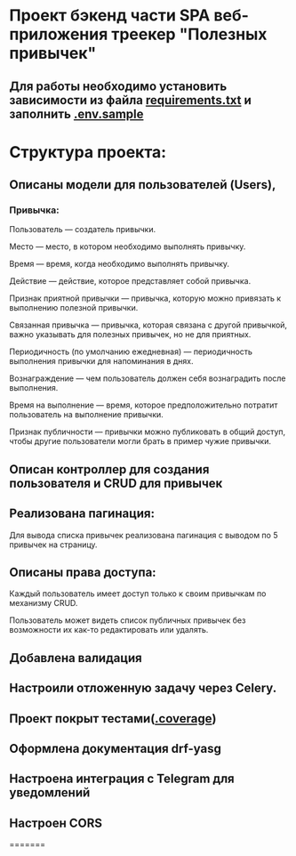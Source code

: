 # Проект бэкенд части SPA веб-приложения треекер "Полезных привычек"

## Для работы необходимо установить зависимости из файла [requirements.txt](https://github.com/mmrxsky/coursework7/blob/main/requirements.txt) и заполнить [.env.sample](https://github.com/mmrxsky/coursework7/blob/main/.env.sample) 

# Структура проекта:
## Описаны модели для пользователей (Users),
### Привычка:

Пользователь — создатель привычки.

Место — место, в котором необходимо выполнять привычку.

Время — время, когда необходимо выполнять привычку.

Действие — действие, которое представляет собой привычка.

Признак приятной привычки — привычка, которую можно привязать к выполнению полезной привычки.

Связанная привычка — привычка, которая связана с другой привычкой, важно указывать для полезных привычек, но не для приятных.

Периодичность (по умолчанию ежедневная) — периодичность выполнения привычки для напоминания в днях.

Вознаграждение — чем пользователь должен себя вознаградить после выполнения.

Время на выполнение — время, которое предположительно потратит пользователь на выполнение привычки.

Признак публичности — привычки можно публиковать в общий доступ, чтобы другие пользователи могли брать в пример чужие привычки.

## Описан контроллер для создания пользователя и CRUD для привычек
## Реализована пагинация:
Для вывода списка привычек реализована пагинация с выводом по 5 привычек на страницу.
## Описаны права доступа:
Каждый пользователь имеет доступ только к своим привычкам по механизму CRUD.

Пользователь может видеть список публичных привычек без возможности их как-то редактировать или удалять.

## Добавлена валидация
## Настроили отложенную задачу через Celery.
## Проект покрыт тестами([.coverage](https://github.com/mmrxsky/coursework7/blob/main/.coverage))
## Оформлена документация drf-yasg
## Настроена интеграция с Telegram для уведомлений
## Настроен CORS
=======
